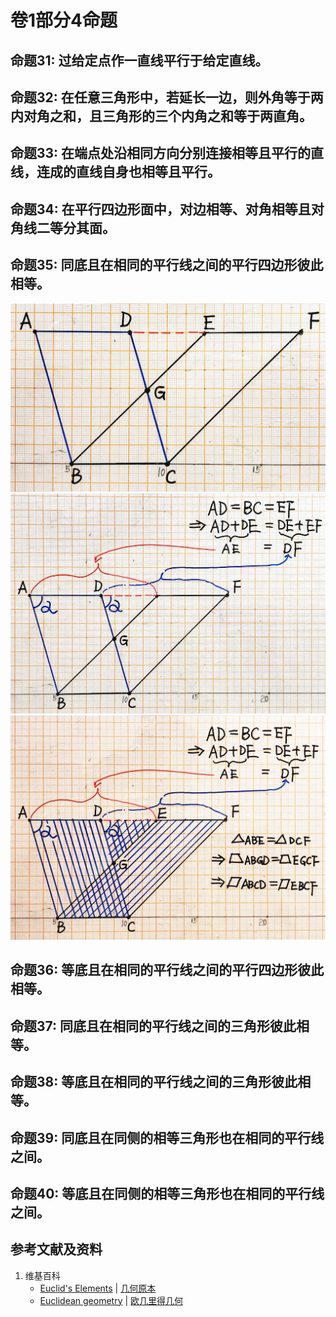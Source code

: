 # 卷1部分4命题

## 命题31: 过给定点作一直线平行于给定直线。

## 命题32: 在任意三角形中，若延长一边，则外角等于两内对角之和，且三角形的三个内角之和等于两直角。

## 命题33: 在端点处沿相同方向分别连接相等且平行的直线，连成的直线自身也相等且平行。

## 命题34: 在平行四边形面中，对边相等、对角相等且对角线二等分其面。

## 命题35: 同底且在相同的平行线之间的平行四边形彼此相等。
![](/images/欧几里得几何/欧几里得元素中典型的几何实验/卷1部分4命题/35a1.jpg)
![](/images/欧几里得几何/欧几里得元素中典型的几何实验/卷1部分4命题/35a2.jpg)
![](/images/欧几里得几何/欧几里得元素中典型的几何实验/卷1部分4命题/35a3.jpg)

## 命题36: 等底且在相同的平行线之间的平行四边形彼此相等。

## 命题37: 同底且在相同的平行线之间的三角形彼此相等。

## 命题38: 等底且在相同的平行线之间的三角形彼此相等。

## 命题39: 同底且在同侧的相等三角形也在相同的平行线之间。

## 命题40: 等底且在同侧的相等三角形也在相同的平行线之间。

## 参考文献及资料

1. 维基百科
	- [Euclid's Elements](https://en.wikipedia.org/wiki/Euclid%27s_Elements) | [几何原本](https://zh.wikipedia.org/wiki/%E5%87%A0%E4%BD%95%E5%8E%9F%E6%9C%AC) 
	- [Euclidean geometry](https://en.wikipedia.org/wiki/Euclidean_geometry) | [欧几里得几何](https://zh.wikipedia.org/wiki/%E6%AC%A7%E5%87%A0%E9%87%8C%E5%BE%97%E5%87%A0%E4%BD%95) 

